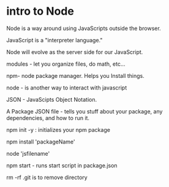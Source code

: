 # intro to Node

Node is a way around using JavaScripts outside the browser.

JavaScript is a "interpreter language."

Node will evolve as the server side for our JavaScript.

modules - let you organize files, do math, etc... 

npm- node package manager. Helps you Install things.

node - is another way to interact with javascript

JSON - JavaScipts Object Notation.

A Package JSON file - tells you stuff about your package, any dependencies, and how to run it. 

npm init -y : initializes your npm package 

npm install 'packageName'

node 'jsfilename' 

npm start - runs start script in package.json

rm -rf .git is to remove directory 